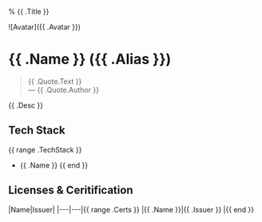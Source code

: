 % {{ .Title }}

![Avatar]({{ .Avatar }})

# {{ .Name }} ({{ .Alias }})

> {{ .Quote.Text }}
> <br>
> — {{ .Quote.Author }}

{{ .Desc }}

## Tech Stack
{{ range .TechStack }}
* {{ .Name }}
{{ end }}

## Licenses & Ceritification
|Name|Issuer|
|---|---|{{ range .Certs }}
|{{ .Name }}|{{ .Issuer }}
|{{ end }}
